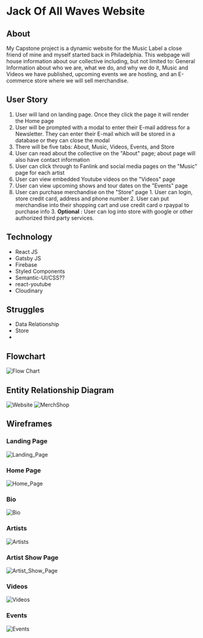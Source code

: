 # Jack Of All Waves Website 

## About
  My Capstone project is a dynamic website for the Music Label a close friend of mine and myself started back in Philadelphia. This webpage will house information about our collective including, but not limited to: General Information about who we are, what we do, and why we do it, Music and Videos we have published, upcoming events we are hosting, and an E-commerce store where we will sell merchandise. 

## User Story 
  1. User will land on landing page. Once they click the page it    will render the        Home page
  2. User will be prompted with a modal to enter their E-mail address for a          Newsletter. They can enter their E-mail which    will be stored in a database or they can close the modal 
  3. There will be five tabs: About, Music, Videos, Events, and     Store
  4. User can read about the collective on the "About" page; about page will also have     contact information
  5. User can click through to Fanlink and social media pages on the "Music" page for each artist
  6. User can view embedded Youtube videos on the "Videos" page
  7. User can view upcoming shows and tour dates on the "Events"    page
  8. User can purchase merchandise on the "Store" page
    1. User can login, store credit card, address and phone         number 
    2. User can put merchandise into their shopping cart and use  credit card o rpaypal to purchase info
    3. __Optional__ : User can log into store with google or        other authorized third party services.

## Technology
  + React JS
  + Gatsby JS
  + Firebase 
  + Styled Components
  + Semantic-UI/CSS??
  + react-youtube
  + Cloudinary


## Struggles 
  + Data Relationship
  + Store 
  + 
## Flowchart 
![Flow Chart](./Images/JAWSFlowChart.png)


## Entity Relationship Diagram 
![Website](./Images/JAWSWebsiteERD.png)
![MerchShop](./Images/JAWSMerchShop.png)

## Wireframes 
  ### Landing Page
![Landing_Page](./Images/Wireframes/Landing_Page.png)
  ### Home Page
![Home_Page](./Images/Wireframes/Homepage.png)
  ### Bio
![Bio](./Images/Wireframes/Bio.png)
  ### Artists
![Artists](./Images/Wireframes/Artists.png)
  ### Artist Show Page
![Artist_Show_Page](./Images/Wireframes/ArtistShow_Page.png)
  ### Videos
![Videos](./Images/Wireframes/Videos.png)
  ### Events
![Events](./Images/Wireframes/Events.png)

